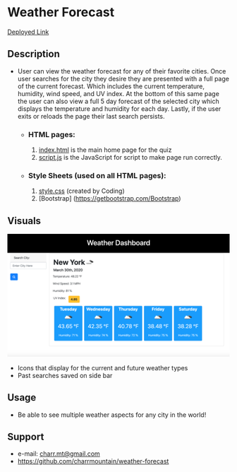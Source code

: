 #  **Weather Forecast** # 
[Deployed Link](https://charrmountain.github.io/weather-forecast/)

## **Description**

-  User can view the weather forecast for any of their favorite cities. Once user searches for the city they desire they are presented with a full page of the current forecast. Which includes the current temperature, humidity, wind speed, and UV index. At the bottom of this same page the user can also view a full 5 day forecast of the selected city which displays the temperature and humidity for each day. Lastly, if the user exits or reloads the page their last search persists.

    - ### **HTML pages:**
         1. [index.html](index.html) is the main home page for the quiz
         2. [script.js](script.js) is the JavaScript for script to make page run correctly.


    - ### **Style Sheets** (used on all HTML pages)**:**
         1. [style.css](style.css) (created by Coding)
         2. [Bootstrap] (https://getbootstrap.com/Bootstrap)


## **Visuals**
![alt](images/weatherdashboard.png)
- Icons that display for the current and future weather types 
- Past searches saved on side bar

## **Usage**
- Be able to see multiple weather aspects for any city in the world!

## **Support**
- e-mail: charr.mt@gmail.com
- https://github.com/charrmountain/weather-forecast
